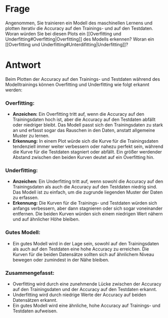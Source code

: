 # Frage
Angenommen, Sie trainieren ein Modell des maschinellen Lernens und plotten iterativ die Accuracy auf den Trainings- und auf den Testdaten. Woran würden Sie bei diesen Plots ein [[Overfitting und Underfitting#Overfitting|Overfitting]] des Modells erkennen? Woran ein [[Overfitting und Underfitting#Unterdifitting|Underfitting]]?

# Antwort
Beim Plotten der Accuracy auf den Trainings- und Testdaten während des Modelltrainings können Overfitting und Underfitting wie folgt erkannt werden:

### Overfitting:

- **Anzeichen:** Ein Overfitting tritt auf, wenn die Accuracy auf den Trainingsdaten hoch ist, aber die Accuracy auf den Testdaten abfällt oder niedriger bleibt. Das Modell passt sich den Trainingsdaten zu stark an und erfasst sogar das Rauschen in den Daten, anstatt allgemeine Muster zu lernen.
- **Erkennung:** In einem Plot würde sich die Kurve für die Trainingsdaten tendenziell immer weiter verbessern oder nahezu perfekt sein, während die Kurve für die Testdaten stagniert oder abfällt. Ein größer werdender Abstand zwischen den beiden Kurven deutet auf ein Overfitting hin.

### Underfitting:

- **Anzeichen:** Ein Underfitting tritt auf, wenn sowohl die Accuracy auf den Trainingsdaten als auch die Accuracy auf den Testdaten niedrig sind. Das Modell ist zu einfach, um die zugrunde liegenden Muster der Daten zu erfassen.
- **Erkennung:** Die Kurven für die Trainings- und Testdaten würden sich anfangs verbessern, aber dann stagnieren oder sich sogar voneinander entfernen. Die beiden Kurven würden sich einem niedrigen Wert nähern und auf ähnlicher Höhe bleiben.

### Gutes Modell:

- Ein gutes Modell wird in der Lage sein, sowohl auf den Trainingsdaten als auch auf den Testdaten eine hohe Accuracy zu erreichen. Die Kurven für die beiden Datensätze sollten sich auf ähnlichem Niveau bewegen oder zumindest in der Nähe bleiben.

### Zusammengefasst:

- Overfitting wird durch eine zunehmende Lücke zwischen der Accuracy auf den Trainingsdaten und der Accuracy auf den Testdaten erkannt.
- Underfitting wird durch niedrige Werte der Accuracy auf beiden Datensätzen erkannt.
- Ein gutes Modell wird eine ähnliche, hohe Accuracy auf Trainings- und Testdaten aufweisen.
